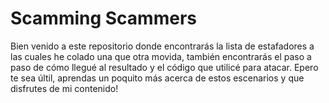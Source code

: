 # Scamming Scammers

Bien venido a este repositorio donde encontrarás la lista de estafadores a las cuales he colado una que otra movida, también encontrarás el paso a paso de cómo llegué al resultado y el código que utilicé para atacar. Epero te sea últil, aprendas un poquito más acerca de estos escenarios y que disfrutes de mi contenido! 
